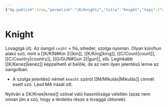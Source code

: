```yaml
---
{"dg-publish":true,"permalink":"/K/Knight/","title":"Knight","tags":["dg_uploaded"],"created":"2023-11-02T11:42","updated":"2023-11-02T11:42"}
---
```



# Knight

Lovag(gá üt). Az óangol `cniht` = fiú, siheder, szolga nyomán. Olyan kún/hun alakú szó, mint a [[K/KIN#Kin 2)\|kin]], [[K/King\|king]], [[C/Count\|count]], [[C/Country\|country]], [[G/GUN#Gun 2)\|gun]], stb. Leginkább [[K/Kenéz\|kenéz]] képzelhető el belőle, de az nem ilyen jelentésű lenne az óangolban.  
- A szolga jelentésű német `knecht` szóról [[M/Mikulás\|Mikulás]] címnél esett szó. Lásd MA írását ott.  

Nyilván a [[K/Knee\|knee]] szóval való hasonlósága véletlen (azaz nem onnan jön a szó, hogy a térdelés része a lovaggá ütésnek).  